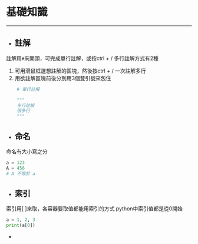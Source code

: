 # 基礎知識
---
+ ## 註解
註解用`#`來開頭，可完成單行註解，或按ctrl + /
多行註解方式有2種

  1. 可用滑鼠框選想註解的區塊，然後按ctrl + / 一次註解多行
  1. 用欲註解區塊前後分別用3個雙引號來包住

```python
    # 單行註解

    """
    多行註解
    很多行
    """        
```

+ ## 命名
命名有大小寫之分
```python
a = 123
A = 456
# A 不等於 a
```

+ ## 索引
索引用[ ]來取，各容器要取值都能用索引的方式
python中索引值都是從0開始
```python
a = 1, 2, 3
print(a[0])
```
+ 